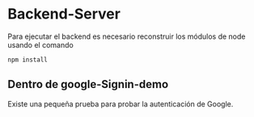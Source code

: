 # Backend-Server
Para ejecutar el backend es necesario reconstruir los módulos de node usando el comando 

```
npm install
```

## Dentro de google-Signin-demo
Existe una pequeña prueba para probar la autenticación de Google.


